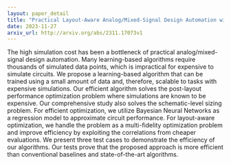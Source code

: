 ```yaml
---
layout: paper_detail
title: "Practical Layout-Aware Analog/Mixed-Signal Design Automation with Bayesian Neural Networks"
date: 2023-11-27
arxiv_url: http://arxiv.org/abs/2311.17073v1
---
```


The high simulation cost has been a bottleneck of practical analog/mixed-signal design automation. Many learning-based algorithms require thousands of simulated data points, which is impractical for expensive to simulate circuits. We propose a learning-based algorithm that can be trained using a small amount of data and, therefore, scalable to tasks with expensive simulations. Our efficient algorithm solves the post-layout performance optimization problem where simulations are known to be expensive. Our comprehensive study also solves the schematic-level sizing problem. For efficient optimization, we utilize Bayesian Neural Networks as a regression model to approximate circuit performance. For layout-aware optimization, we handle the problem as a multi-fidelity optimization problem and improve efficiency by exploiting the correlations from cheaper evaluations. We present three test cases to demonstrate the efficiency of our algorithms. Our tests prove that the proposed approach is more efficient than conventional baselines and state-of-the-art algorithms.
